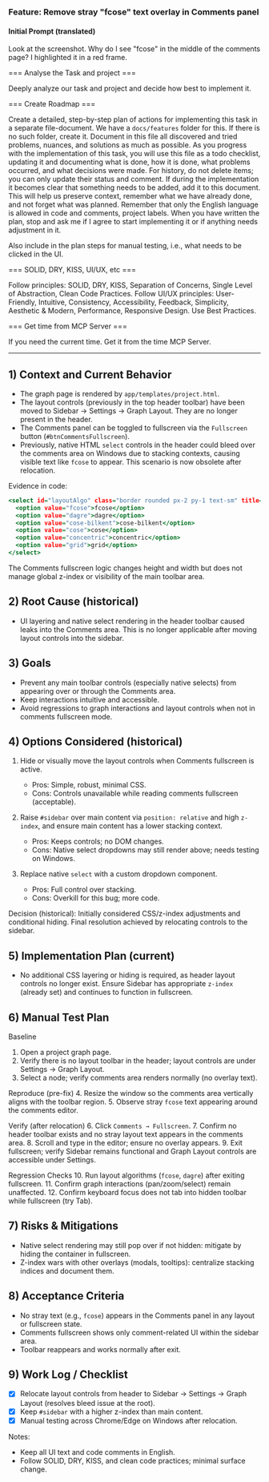 ### Feature: Remove stray "fcose" text overlay in Comments panel

#### Initial Prompt (translated)

Look at the screenshot. Why do I see "fcose" in the middle of the comments page? I highlighted it in a red frame.

=== Analyse the Task and project ===

Deeply analyze our task and project and decide how best to implement it.

=== Create Roadmap ===

Create a detailed, step-by-step plan of actions for implementing this task in a separate file-document. We have a `docs/features` folder for this. If there is no such folder, create it. Document in this file all discovered and tried problems, nuances, and solutions as much as possible. As you progress with the implementation of this task, you will use this file as a todo checklist, updating it and documenting what is done, how it is done, what problems occurred, and what decisions were made. For history, do not delete items; you can only update their status and comment. If during the implementation it becomes clear that something needs to be added, add it to this document. This will help us preserve context, remember what we have already done, and not forget what was planned. Remember that only the English language is allowed in code and comments, project labels. When you have written the plan, stop and ask me if I agree to start implementing it or if anything needs adjustment in it.

Also include in the plan steps for manual testing, i.e., what needs to be clicked in the UI.

=== SOLID, DRY, KISS, UI/UX, etc ===

Follow principles: SOLID, DRY, KISS, Separation of Concerns, Single Level of Abstraction, Clean Code Practices.
Follow UI/UX principles: User-Friendly, Intuitive, Consistency, Accessibility, Feedback, Simplicity, Aesthetic & Modern, Performance, Responsive Design.
Use Best Practices.

=== Get time from MCP Server ===

If you need the current time. Get it from the time MCP Server.

---

## 1) Context and Current Behavior

- The graph page is rendered by `app/templates/project.html`.
- The layout controls (previously in the top header toolbar) have been moved to Sidebar → Settings → Graph Layout. They are no longer present in the header.
- The Comments panel can be toggled to fullscreen via the `Fullscreen` button (`#btnCommentsFullscreen`).
- Previously, native HTML `select` controls in the header could bleed over the comments area on Windows due to stacking contexts, causing visible text like `fcose` to appear. This scenario is now obsolete after relocation.

Evidence in code:

```80:137:app/templates/project.html
<select id="layoutAlgo" class="border rounded px-2 py-1 text-sm" title="Algorithm">
  <option value="fcose">fcose</option>
  <option value="dagre">dagre</option>
  <option value="cose-bilkent">cose-bilkent</option>
  <option value="cose">cose</option>
  <option value="concentric">concentric</option>
  <option value="grid">grid</option>
</select>
```

The Comments fullscreen logic changes height and width but does not manage global z-index or visibility of the main toolbar area.

## 2) Root Cause (historical)

- UI layering and native select rendering in the header toolbar caused leaks into the Comments area. This is no longer applicable after moving layout controls into the sidebar.

## 3) Goals

- Prevent any main toolbar controls (especially native selects) from appearing over or through the Comments area.
- Keep interactions intuitive and accessible.
- Avoid regressions to graph interactions and layout controls when not in comments fullscreen mode.

## 4) Options Considered (historical)

1. Hide or visually move the layout controls when Comments fullscreen is active.
   - Pros: Simple, robust, minimal CSS.
   - Cons: Controls unavailable while reading comments fullscreen (acceptable).

2. Raise `#sidebar` over main content via `position: relative` and high `z-index`, and ensure main content has a lower stacking context.
   - Pros: Keeps controls; no DOM changes.
   - Cons: Native select dropdowns may still render above; needs testing on Windows.

3. Replace native `select` with a custom dropdown component.
   - Pros: Full control over stacking.
   - Cons: Overkill for this bug; more code.

Decision (historical): Initially considered CSS/z-index adjustments and conditional hiding. Final resolution achieved by relocating controls to the sidebar.

## 5) Implementation Plan (current)

- No additional CSS layering or hiding is required, as header layout controls no longer exist. Ensure Sidebar has appropriate `z-index` (already set) and continues to function in fullscreen.

## 6) Manual Test Plan

Baseline
1. Open a project graph page.
2. Verify there is no layout toolbar in the header; layout controls are under Settings → Graph Layout.
3. Select a node; verify comments area renders normally (no overlay text).

Reproduce (pre-fix)
4. Resize the window so the comments area vertically aligns with the toolbar region.
5. Observe stray `fcose` text appearing around the comments editor.

Verify (after relocation)
6. Click `Comments → Fullscreen`.
7. Confirm no header toolbar exists and no stray layout text appears in the comments area.
8. Scroll and type in the editor; ensure no overlay appears.
9. Exit fullscreen; verify Sidebar remains functional and Graph Layout controls are accessible under Settings.

Regression Checks
10. Run layout algorithms (`fcose`, `dagre`) after exiting fullscreen.
11. Confirm graph interactions (pan/zoom/select) remain unaffected.
12. Confirm keyboard focus does not tab into hidden toolbar while fullscreen (try Tab).

## 7) Risks & Mitigations

- Native select rendering may still pop over if not hidden: mitigate by hiding the container in fullscreen.
- Z-index wars with other overlays (modals, tooltips): centralize stacking indices and document them.

## 8) Acceptance Criteria

- No stray text (e.g., `fcose`) appears in the Comments panel in any layout or fullscreen state.
- Comments fullscreen shows only comment-related UI within the sidebar area.
- Toolbar reappears and works normally after exit.

## 9) Work Log / Checklist

- [x] Relocate layout controls from header to Sidebar → Settings → Graph Layout (resolves bleed issue at the root).
- [x] Keep `#sidebar` with a higher z-index than main content.
- [x] Manual testing across Chrome/Edge on Windows after relocation.

Notes:
- Keep all UI text and code comments in English.
- Follow SOLID, DRY, KISS, and clean code practices; minimal surface change.


